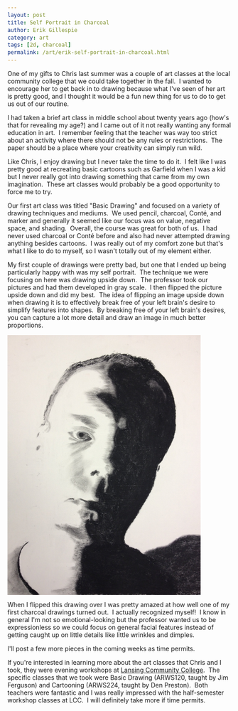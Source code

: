 ```yaml
---
layout: post
title: Self Portrait in Charcoal
author: Erik Gillespie
category: art
tags: [2d, charcoal]
permalink: /art/erik-self-portrait-in-charcoal.html
---
```


One of my gifts to Chris last summer was a couple of art classes at the local community college that we could take together in the fall.  I wanted to encourage her to get back in to drawing because what I've seen of her art is pretty good, and I thought it would be a fun new thing for us to do to get us out of our routine.

I had taken a brief art class in middle school about twenty years ago (how's that for revealing my age?) and I came out of it not really wanting any formal education in art.  I remember feeling that the teacher was way too strict about an activity where there should not be any rules or restrictions.  The paper should be a place where your creativity can simply run wild.

Like Chris, I enjoy drawing but I never take the time to do it.  I felt like I was pretty good at recreating basic cartoons such as Garfield when I was a kid but I never really got into drawing something that came from my own imagination.  These art classes would probably be a good opportunity to force me to try.

Our first art class was titled "Basic Drawing" and focused on a variety of drawing techniques and mediums.  We used pencil, charcoal, Conté, and marker and generally it seemed like our focus was on value, negative space, and shading.  Overall, the course was great for both of us.  I had never used charcoal or Conté before and also had never attempted drawing anything besides cartoons.  I was really out of my comfort zone but that's what I like to do to myself, so I wasn't totally out of my element either.

My first couple of drawings were pretty bad, but one that I ended up being particularly happy with was my self portrait.  The technique we were focusing on here was drawing upside down.  The professor took our pictures and had them developed in gray scale.  I then flipped the picture upside down and did my best.  The idea of flipping an image upside down when drawing it is to effectively break free of your left brain's desire to simplify features into shapes.  By breaking free of your left brain's desires, you can capture a lot more detail and draw an image in much better proportions.

<div class="gala" style="width:435px; height:584px">
  <img src="/img/erik_self_portrait.jpg" alt="I'm never this emo!"/>
</div>

When I flipped this drawing over I was pretty amazed at how well one of my first charcoal drawings turned out.  I actually recognized myself!  I know in general I'm not so emotional-looking but the professor wanted us to be expressionless so we could focus on general facial features instead of getting caught up on little details like little wrinkles and dimples.

I'll post a few more pieces in the coming weeks as time permits.

If you're interested in learning more about the art classes that Chris and I took, they were evening workshops at [Lansing Community College](http://www.lcc.edu/schedule/).  The specific classes that we took were Basic Drawing (ARWS120, taught by Jim Ferguson) and Cartooning (ARWS224, taught by Den Preston).  Both teachers were fantastic and I was really impressed with the half-semester workshop classes at LCC.  I will definitely take more if time permits.

